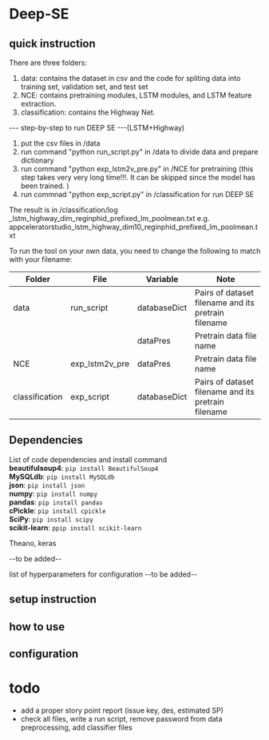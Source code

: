 # Deep-SE

## quick instruction

There are three folders:
1. data: contains the dataset in csv and the code for spliting data into training set, validation set, and test set
2. NCE: contains pretraining modules, LSTM modules, and LSTM feature extraction.
3. classification: contains the Highway Net.

--- step-by-step to run DEEP SE ---(LSTM+Highway)
1. put the csv files in /data
2. run command "python run_script.py" in /data to divide data and prepare dictionary
3. run command "python exp_lstm2v_pre.py" in /NCE for pretraining (this step takes very very long time!!!. It can be skipped since the model has been trained.  )
4. run commnad "python exp_script.py" in /classification for run DEEP SE

The result is in /classification/log
<project name>_lstm_highway_dim<number of dimentsions>_reginphid_prefixed_lm_poolmean.txt
e.g. appceleratorstudio_lstm_highway_dim10_reginphid_prefixed_lm_poolmean.txt

To run the tool on your own data, you need to change the following to match with your filename:

| Folder         | File           | Variable     | Note                                                |
|----------------|----------------|--------------|-----------------------------------------------------|
| data           | run_script     | databaseDict | Pairs of dataset filename and its pretrain filename |
|                |                | dataPres     | Pretrain data file name                             |
| NCE            | exp_lstm2v_pre | dataPres     | Pretrain data file name                             |
| classification | exp_script     | databaseDict | Pairs of dataset filename and its pretrain filename |

## Dependencies
List of code dependencies and install command <br>
**beautifulsoup4**: `pip install BeautifulSoup4` <br>
**MySQLdb**: `pip install MySQLdb` <br>
**json**: `pip install json` <br>
**numpy**: `pip install numpy` <br>
**pandas**: `pip install pandas` <br>
**cPickle**: `pip install cpickle` <br>
**SciPy**: `pip install scipy` <br>
**scikit-learn**: `ppip install scikit-learn` <br>

Theano, keras 





--to be added--

list of hyperparameters for configuration
--to be added--

## setup instruction
## how to use
## configuration

# todo
 - add a proper story point report (issue key, des, estimated SP)
 - check all files, write a run script, remove password from data preprocessing, add classifier files

